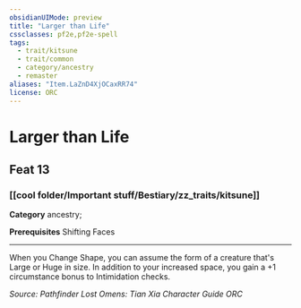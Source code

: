 ```yaml
---
obsidianUIMode: preview
title: "Larger than Life"
cssclasses: pf2e,pf2e-spell
tags:
  - trait/kitsune
  - trait/common
  - category/ancestry
  - remaster
aliases: "Item.LaZnD4XjOCaxRR74"
license: ORC
---
```

# Larger than Life
## Feat 13
### [[cool folder/Important stuff/Bestiary/zz_traits/kitsune]]

**Category** ancestry; 



**Prerequisites** Shifting Faces
* * *
When you Change Shape, you can assume the form of a creature that's Large or Huge in size. In addition to your increased space, you gain a +1 circumstance bonus to Intimidation checks.

*Source: Pathfinder Lost Omens: Tian Xia Character Guide*
*ORC*